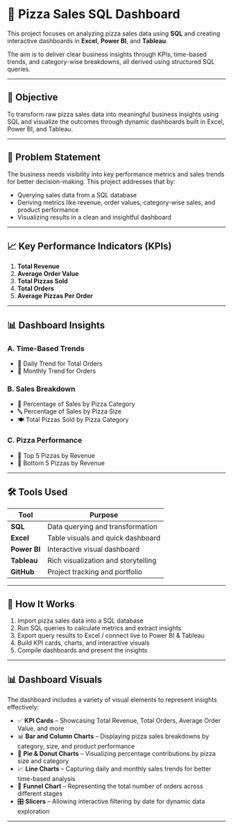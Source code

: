 # 🍕 Pizza Sales SQL Dashboard

This project focuses on analyzing pizza sales data using **SQL** and creating interactive dashboards in **Excel**, **Power BI**, and **Tableau**.

The aim is to deliver clear business insights through KPIs, time-based trends, and category-wise breakdowns, all derived using structured SQL queries.

---

## 📌 Objective

To transform raw pizza sales data into meaningful business insights using SQL and visualize the outcomes through dynamic dashboards built in Excel, Power BI, and Tableau.

---

## 🧩 Problem Statement

The business needs visibility into key performance metrics and sales trends for better decision-making. This project addresses that by:

- Querying sales data from a SQL database
- Deriving metrics like revenue, order values, category-wise sales, and product performance
- Visualizing results in a clean and insightful dashboard

---

## 📈 Key Performance Indicators (KPIs)

1. **Total Revenue**  
2. **Average Order Value**  
3. **Total Pizzas Sold**  
4. **Total Orders**  
5. **Average Pizzas Per Order**

---

## 📊 Dashboard Insights

### A. **Time-Based Trends**
- 📆 Daily Trend for Total Orders  
- 📅 Monthly Trend for Orders

### B. **Sales Breakdown**
- 🍕 Percentage of Sales by Pizza Category  
- 🔤 Percentage of Sales by Pizza Size  
- 🍽️ Total Pizzas Sold by Pizza Category

### C. **Pizza Performance**
- 🥇 Top 5 Pizzas by Revenue  
- 🥉 Bottom 5 Pizzas by Revenue

---

## 🛠️ Tools Used

| Tool        | Purpose                           |
|-------------|-----------------------------------|
| **SQL**     | Data querying and transformation  |
| **Excel**   | Table visuals and quick dashboard |
| **Power BI**| Interactive visual dashboard      |
| **Tableau** | Rich visualization and storytelling |
| **GitHub**  | Project tracking and portfolio    |

---

## 🧪 How It Works

1. Import pizza sales data into a SQL database
2. Run SQL queries to calculate metrics and extract insights
3. Export query results to Excel / connect live to Power BI & Tableau
4. Build KPI cards, charts, and interactive visuals
5. Compile dashboards and present the insights

---

## 📊 Dashboard Visuals

The dashboard includes a variety of visual elements to represent insights effectively:

- ✅ **KPI Cards** – Showcasing Total Revenue, Total Orders, Average Order Value, and more  
- 📊 **Bar and Column Charts** – Displaying pizza sales breakdowns by category, size, and product performance  
- 🥧 **Pie & Donut Charts** – Visualizing percentage contributions by pizza size and category  
- 📈 **Line Charts** – Capturing daily and monthly sales trends for better time-based analysis  
- 🔽 **Funnel Chart** – Representing the total number of orders across different stages  
- 🎛️ **Slicers** – Allowing interactive filtering by date for dynamic data exploration

---

